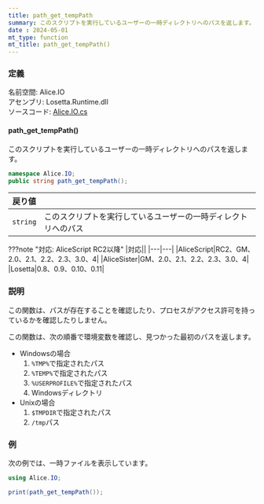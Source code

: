 ```yaml
---
title: path_get_tempPath
summary: このスクリプトを実行しているユーザーの一時ディレクトリへのパスを返します。
date : 2024-05-01
mt_type: function
mt_title: path_get_tempPath()
---
```


### 定義
名前空間: Alice.IO<br/>
アセンブリ: Losetta.Runtime.dll<br/>
ソースコード: [Alice.IO.cs](https://github.com/WSOFT-Project/Losetta/blob/master/Losetta.Runtime/Alice.IO.cs)

#### path_get_tempPath()

このスクリプトを実行しているユーザーの一時ディレクトリへのパスを返します。

```cs title="AliceScript"
namespace Alice.IO;
public string path_get_tempPath();
```

|戻り値| |
|-|-|
|`string`|このスクリプトを実行しているユーザーの一時ディレクトリへのパス|

???note "対応: AliceScript RC2以降"
    |対応||
    |---|---|
    |AliceScript|RC2、GM、2.0、2.1、2.2、2.3、3.0、4|
    |AliceSister|GM、2.0、2.1、2.2、2.3、3.0、4|
    |Losetta|0.8、0.9、0.10、0.11|

### 説明
この関数は、パスが存在することを確認したり、プロセスがアクセス許可を持っているかを確認したりしません。

この関数は、次の順番で環境変数を確認し、見つかった最初のパスを返します。

- Windowsの場合
  1. `%TMP%`で指定されたパス
  2. `%TEMP%`で指定されたパス
  3. `%USERPROFILE%`で指定されたパス
  4. Windowsディレクトリ
- Unixの場合
  1. `$TMPDIR`で指定されたパス
  2. `/tmp`パス

### 例
次の例では、一時ファイルを表示しています。

```cs title="AliceScript"
using Alice.IO;

print(path_get_tempPath());
```